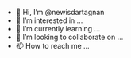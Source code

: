- 👋 Hi, I’m @newisdartagnan
- 👀 I’m interested in ...
- 🌱 I’m currently learning ...
- 💞️ I’m looking to collaborate on ...
- 📫 How to reach me ...

<!---
newisdartagnan/newisdartagnan is a ✨ special ✨ repository because its `README.md` (this file) appears on your GitHub profile.
You can click the Preview link to take a look at your changes.
--->
